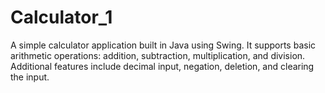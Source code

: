 # Calculator_1
A simple calculator application built in Java using Swing. It supports basic arithmetic operations: addition, subtraction, multiplication, and division. Additional features include decimal input, negation, deletion, and clearing the input.
